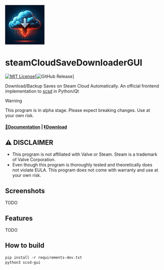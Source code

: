 <img src="./steamCloudSaveDownloaderGUI/res/scsd_icon.jpg" width="128">

steamCloudSaveDownloaderGUI
===========
[![MIT License](https://img.shields.io/badge/license-MIT-blue.svg)](LICENSE)[![GitHub Release](https://img.shields.io/github/v/release/pyscsd/steamCloudSaveDownloaderGUI)]

Download/Backup Saves on Steam Cloud Automatically. An official frontend implementation to [scsd](https://github.com/pyscsd/steamCloudSaveDownloader) in Python/Qt

> [!WARNING]
> This program is in alpha stage. Please expect breaking changes. Use at your own risk.

#### [📄Documentation]() | [⏬Download](https://github.com/pyscsd/steamCloudSaveDownloaderGUI/releases)

## :warning: DISCLAIMER
- This program is not affiliated with Valve or Steam. Steam is a trademark of Valve Corporation.
- Even though this program is thoroughly tested and theoretically does not violate EULA. This program does not come with warranty and use at your own risk.

## Screenshots
TODO

## Features
TODO

## How to build
```
pip install -r requirements-dev.txt
python3 scsd-gui
```